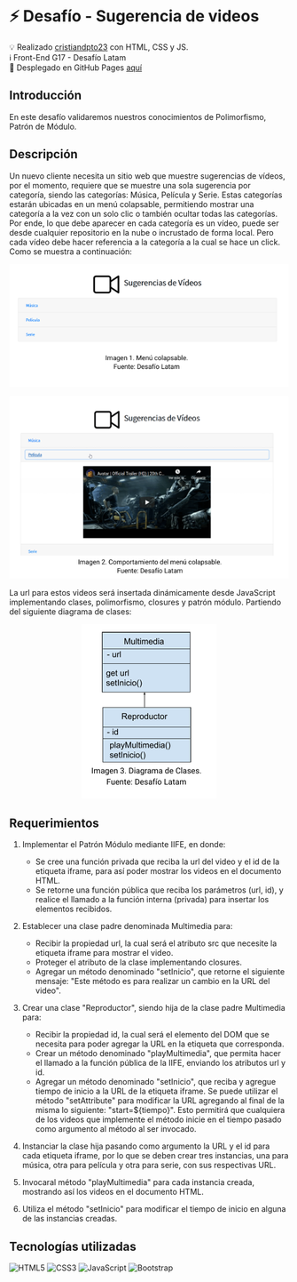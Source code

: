 # ⚡ Desafío - Sugerencia de videos

💡 Realizado [cristiandpto23](https://github.com/cristiandpto23) con HTML, CSS y JS.<br>
ℹ Front-End G17 - Desafío Latam<br>
🔗 Desplegado en GitHub Pages [aquí](https://cristiandpto23.github.io/desafio-sugerencia-de-videos/)

## Introducción

En este desafío validaremos nuestros conocimientos de Polimorfismo, Patrón de Módulo.

## Descripción

Un nuevo cliente necesita un sitio web que muestre sugerencias de vídeos, por el momento,  requiere que se muestre una sola sugerencia por categoría, siendo las categorías: Música,  Película y Serie. Estas categorías estarán ubicadas en un menú colapsable, permitiendo  mostrar una categoría a la vez con un solo clic o también ocultar todas las categorías. Por  ende, lo que debe aparecer en cada categoría es un vídeo, puede ser desde cualquier  repositorio en la nube o incrustado de forma local. Pero cada vídeo debe hacer referencia a  la categoría a la cual se hace un click. Como se muestra a continuación:

<p align="center"><img src="image.png"></p>
<p align="center"><img src="image-1.png"></p>

La url para estos videos será insertada  dinámicamente desde JavaScript implementando clases, polimorfismo, closures y patrón  módulo. Partiendo del siguiente diagrama de clases:

<p align="center"><img src="image-2.png"></p>


## Requerimientos

1. Implementar el Patrón Módulo mediante IIFE, en donde:

    - Se cree una función privada que reciba la url del video y el id de la etiqueta iframe, para así poder mostrar los videos en el documento HTML.
    - Se retorne una función pública que reciba los parámetros (url, id), y realice el llamado a la función interna (privada) para insertar los elementos recibidos.

2. Establecer una clase padre denominada Multimedia para:

    - Recibir la propiedad url, la cual será el atributo src que necesite la etiqueta iframe para mostrar el video.
    - Proteger el atributo de la clase implementando closures.
    - Agregar un método denominado "setInicio", que retorne el siguiente mensaje: "Este método es para realizar un cambio en la URL del video".

3. Crear una clase "Reproductor", siendo hija de la clase padre Multimedia para:

    - Recibir la propiedad id, la cual será el elemento del DOM que se necesita para poder agregar la URL en la etiqueta que corresponda.
    - Crear un método denominado "playMultimedia", que permita hacer el llamado a la función pública de la IIFE, enviando los atributos url y id.
    - Agregar un método denominado "setInicio", que reciba y agregue tiempo de inicio a la URL de la etiqueta iframe. Se puede utilizar el método "setAttribute" para modificar la URL agregando al final de la misma lo siguiente: "start=${tiempo}". Esto permitirá que cualquiera  de los videos que implemente el método inicie en el tiempo pasado como argumento al método al ser invocado.

4. Instanciar la clase hija pasando como argumento la URL y el id para cada etiqueta iframe, por lo que se deben crear tres instancias, una para música, otra para película y otra para serie, con sus respectivas URL.

5. Invocaral método "playMultimedia" para cada instancia creada, mostrando así los videos en el documento HTML.

6. Utiliza el método "setInicio" para modificar el tiempo de inicio en alguna de las instancias creadas.

## Tecnologías utilizadas

![HTML5](https://img.shields.io/badge/HTML5-E34F26?style=for-the-badge&logo=html5&logoColor=white) ![CSS3](https://img.shields.io/badge/CSS3-1572B6?style=for-the-badge&logo=css3&logoColor=white) ![JavaScript](https://img.shields.io/badge/JavaScript-323330?style=for-the-badge&logo=javascript&logoColor=F7DF1E) ![Bootstrap](https://img.shields.io/badge/Bootstrap-563D7C?style=for-the-badge&logo=bootstrap&logoColor=white) 
